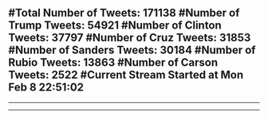 #Total Number of Tweets: 171138 
#Number of Trump Tweets: 54921
#Number of Clinton Tweets: 37797
#Number of Cruz Tweets: 31853
#Number of Sanders Tweets: 30184
#Number of Rubio Tweets: 13863
#Number of Carson Tweets: 2522
#Current Stream Started at Mon Feb  8 22:51:02
---
---
---
